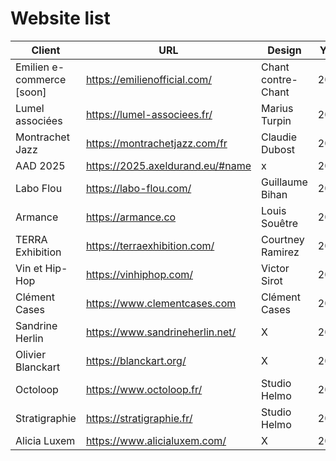 # Website list

Client | URL | Design | Year
------------ | ------------- | ------------- | -------------
Emilien e-commerce [soon]| https://emilienofficial.com/ | Chant contre-Chant | 2025
Lumel associées | https://lumel-associees.fr/ | Marius Turpin | 2025
Montrachet Jazz | https://montrachetjazz.com/fr | Claudie Dubost | 2025
AAD 2025 | https://2025.axeldurand.eu/#name | x | 2025
Labo Flou | https://labo-flou.com/ | Guillaume Bihan | 2024
Armance | https://armance.co | Louis Souêtre | 2024
TERRA Exhibition | https://terraexhibition.com/ | Courtney Ramirez | 2024
Vin et Hip-Hop | https://vinhiphop.com/ | Victor Sirot | 2024
Clément Cases | https://www.clementcases.com | Clément Cases | 2024
Sandrine Herlin | https://www.sandrineherlin.net/ | X | 2023
Olivier Blanckart | https://blanckart.org/ | X | 2023
Octoloop | https://www.octoloop.fr/ | Studio Helmo | 2022
Stratigraphie | https://stratigraphie.fr/ | Studio Helmo | 2022
Alicia Luxem | https://www.alicialuxem.com/ | X | 2022
